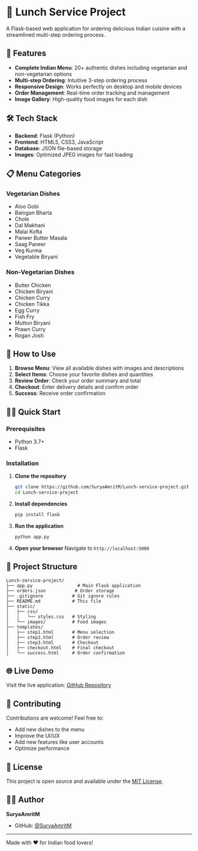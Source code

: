 # 🍛 Lunch Service Project

A Flask-based web application for ordering delicious Indian cuisine with a streamlined multi-step ordering process.

## 🚀 Features

- **Complete Indian Menu**: 20+ authentic dishes including vegetarian and non-vegetarian options
- **Multi-step Ordering**: Intuitive 3-step ordering process
- **Responsive Design**: Works perfectly on desktop and mobile devices
- **Order Management**: Real-time order tracking and management
- **Image Gallery**: High-quality food images for each dish

## 🛠️ Tech Stack

- **Backend**: Flask (Python)
- **Frontend**: HTML5, CSS3, JavaScript
- **Database**: JSON file-based storage
- **Images**: Optimized JPEG images for fast loading

## 📋 Menu Categories

### Vegetarian Dishes

- Aloo Gobi
- Baingan Bharta
- Chole
- Dal Makhani
- Malai Kofta
- Paneer Butter Masala
- Saag Paneer
- Veg Kurma
- Vegetable Biryani

### Non-Vegetarian Dishes

- Butter Chicken
- Chicken Biryani
- Chicken Curry
- Chicken Tikka
- Egg Curry
- Fish Fry
- Mutton Biryani
- Prawn Curry
- Rogan Josh

## 🎯 How to Use

1. **Browse Menu**: View all available dishes with images and descriptions
2. **Select Items**: Choose your favorite dishes and quantities
3. **Review Order**: Check your order summary and total
4. **Checkout**: Enter delivery details and confirm order
5. **Success**: Receive order confirmation

## 🏃‍♂️ Quick Start

### Prerequisites

- Python 3.7+
- Flask

### Installation

1. **Clone the repository**

   ```bash
   git clone https://github.com/SuryaAmritM/Lunch-service-project.git
   cd Lunch-service-project
   ```

2. **Install dependencies**

   ```bash
   pip install flask
   ```

3. **Run the application**

   ```bash
   python app.py
   ```

4. **Open your browser**
   Navigate to `http://localhost:5000`

## 📁 Project Structure

```
Lunch-service-project/
├── app.py                 # Main Flask application
├── orders.json           # Order storage
├── .gitignore           # Git ignore rules
├── README.md            # This file
├── static/
│   ├── css/
│   │   └── styles.css   # Styling
│   └── images/          # Food images
├── templates/
│   ├── step1.html       # Menu selection
│   ├── step2.html       # Order review
│   ├── step3.html       # Checkout
│   ├── checkout.html    # Final checkout
│   └── success.html     # Order confirmation
```

## 🌐 Live Demo

Visit the live application: [GitHub Repository](https://github.com/SuryaAmritM/Lunch-service-project)

## 🤝 Contributing

Contributions are welcome! Feel free to:

- Add new dishes to the menu
- Improve the UI/UX
- Add new features like user accounts
- Optimize performance

## 📄 License

This project is open source and available under the [MIT License](LICENSE).

## 👨‍💻 Author

**SuryaAmritM**

- GitHub: [@SuryaAmritM](https://github.com/SuryaAmritM)

---

Made with ❤️ for Indian food lovers!
